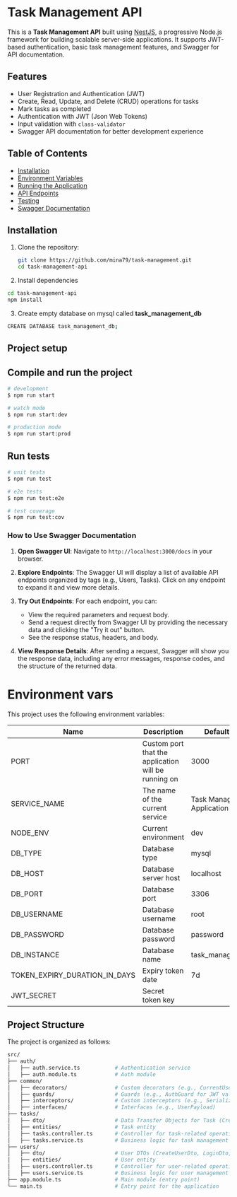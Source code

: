 # Task Management API

This is a **Task Management API** built using [NestJS](https://nestjs.com/), a progressive Node.js framework for building scalable server-side applications. It supports JWT-based authentication, basic task management features, and Swagger for API documentation.

## Features

- User Registration and Authentication (JWT)
- Create, Read, Update, and Delete (CRUD) operations for tasks
- Mark tasks as completed
- Authentication with JWT (Json Web Tokens)
- Input validation with `class-validator`
- Swagger API documentation for better development experience

## Table of Contents

- [Installation](#installation)
- [Environment Variables](#environment-variables)
- [Running the Application](#running-the-application)
- [API Endpoints](#api-endpoints)
- [Testing](#testing)
- [Swagger Documentation](#swagger-documentation)

## Installation

1. Clone the repository:

   ```bash
   git clone https://github.com/mina79/task-management.git
   cd task-management-api
   ```

2. Install dependencies

```bash
cd task-management-api
npm install
```

3. Create empty database on mysql called **task_management_db**

```bash
CREATE DATABASE task_management_db;
```

## Project setup

## Compile and run the project

```bash
# development
$ npm run start

# watch mode
$ npm run start:dev

# production mode
$ npm run start:prod
```

## Run tests

```bash
# unit tests
$ npm run test

# e2e tests
$ npm run test:e2e

# test coverage
$ npm run test:cov
```

### How to Use Swagger Documentation

1. **Open Swagger UI**: Navigate to `http://localhost:3000/docs` in your browser.

2. **Explore Endpoints**: The Swagger UI will display a list of available API endpoints organized by tags (e.g., Users, Tasks). Click on any endpoint to expand it and view more details.

3. **Try Out Endpoints**: For each endpoint, you can:

   - View the required parameters and request body.
   - Send a request directly from Swagger UI by providing the necessary data and clicking the "Try it out" button.
   - See the response status, headers, and body.

4. **View Response Details**: After sending a request, Swagger will show you the response data, including any error messages, response codes, and the structure of the returned data.

# Environment vars

This project uses the following environment variables:

| Name                | Description                                         | Default Value               |
| ------------------- | --------------------------------------------------- | --------------------------- |
| PORT                | Custom port that the application will be running on | 3000                        |
| SERVICE_NAME        | The name of the current service                     | Task Management Application |                   |                    |
| NODE_ENV            | Current environment                                 | dev                         |
| DB_TYPE             | Database type                                       | mysql                       |
| DB_HOST             | Database server host                                | localhost                   |
| DB_PORT             | Database port                                       | 3306                        |
| DB_USERNAME         | Database username                                   | root                        |
| DB_PASSWORD         | Database password                                   | password                    |
| DB_INSTANCE         | Database name                                       | task_management_db          |
| TOKEN_EXPIRY_DURATION_IN_DAYS         | Expiry token date                                       | 7d          |
| JWT_SECRET         | Secret token key                                     |           |

## Project Structure

The project is organized as follows:

```bash
src/
├── auth/
│   ├── auth.service.ts           # Authentication service
│   ├── auth.module.ts            # Auth module
├── common/
│   ├── decorators/               # Custom decorators (e.g., CurrentUser)
│   ├── guards/                   # Guards (e.g., AuthGuard for JWT validation)
│   ├── interceptors/             # Custom interceptors (e.g., SerializeInterceptor)
│   ├── interfaces/               # Interfaces (e.g., UserPayload)
├── tasks/
│   ├── dto/                      # Data Transfer Objects for Task (CreateTaskDto, UpdateTaskDto)
│   ├── entities/                 # Task entity
│   ├── tasks.controller.ts       # Controller for task-related operations
│   ├── tasks.service.ts          # Business logic for task management
├── users/
│   ├── dto/                      # User DTOs (CreateUserDto, LoginDto, etc.)
│   ├── entities/                 # User entity
│   ├── users.controller.ts       # Controller for user-related operations
│   ├── users.service.ts          # Business logic for user management
├── app.module.ts                 # Main module (entry point)
└── main.ts                       # Entry point for the application
```
